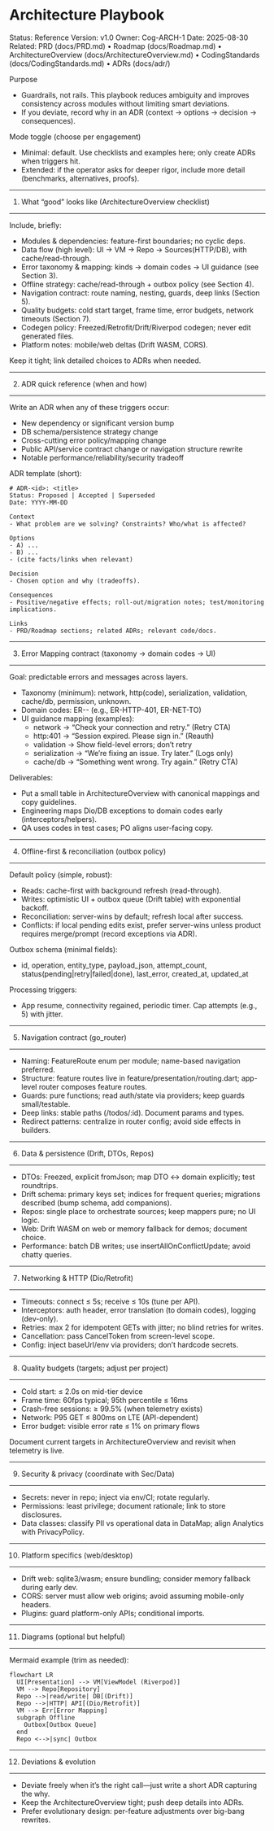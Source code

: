 # Architecture Playbook

Status: Reference
Version: v1.0
Owner: Cog-ARCH-1
Date: 2025-08-30
Related: PRD (docs/PRD.md) • Roadmap (docs/Roadmap.md) • ArchitectureOverview (docs/ArchitectureOverview.md) • CodingStandards (docs/CodingStandards.md) • ADRs (docs/adr/)

Purpose
- Guardrails, not rails. This playbook reduces ambiguity and improves consistency across modules without limiting smart deviations.
- If you deviate, record why in an ADR (context → options → decision → consequences).

Mode toggle (choose per engagement)
- Minimal: default. Use checklists and examples here; only create ADRs when triggers hit.
- Extended: if the operator asks for deeper rigor, include more detail (benchmarks, alternatives, proofs).

----------------------------------------------------------------
1) What “good” looks like (ArchitectureOverview checklist)
----------------------------------------------------------------
Include, briefly:
- Modules & dependencies: feature-first boundaries; no cyclic deps.
- Data flow (high level): UI → VM → Repo → Sources(HTTP/DB), with cache/read-through.
- Error taxonomy & mapping: kinds → domain codes → UI guidance (see Section 3).
- Offline strategy: cache/read-through + outbox policy (see Section 4).
- Navigation contract: route naming, nesting, guards, deep links (Section 5).
- Quality budgets: cold start target, frame time, error budgets, network timeouts (Section 7).
- Codegen policy: Freezed/Retrofit/Drift/Riverpod codegen; never edit generated files.
- Platform notes: mobile/web deltas (Drift WASM, CORS).

Keep it tight; link detailed choices to ADRs when needed.

----------------------------------------------------------------
2) ADR quick reference (when and how)
----------------------------------------------------------------
Write an ADR when any of these triggers occur:
- New dependency or significant version bump
- DB schema/persistence strategy change
- Cross-cutting error policy/mapping change
- Public API/service contract change or navigation structure rewrite
- Notable performance/reliability/security tradeoff

ADR template (short):
```
# ADR-<id>: <title>
Status: Proposed | Accepted | Superseded
Date: YYYY-MM-DD

Context
- What problem are we solving? Constraints? Who/what is affected?

Options
- A) ...
- B) ...
- (cite facts/links when relevant)

Decision
- Chosen option and why (tradeoffs).

Consequences
- Positive/negative effects; roll-out/migration notes; test/monitoring implications.

Links
- PRD/Roadmap sections; related ADRs; relevant code/docs.
```

----------------------------------------------------------------
3) Error Mapping contract (taxonomy → domain codes → UI)
----------------------------------------------------------------
Goal: predictable errors and messages across layers.

- Taxonomy (minimum): network, http(code), serialization, validation, cache/db, permission, unknown.
- Domain codes: ER-<KIND>-<SUBCODE> (e.g., ER-HTTP-401, ER-NET-TO)
- UI guidance mapping (examples):
  - network → “Check your connection and retry.” (Retry CTA)
  - http:401 → “Session expired. Please sign in.” (Reauth)
  - validation → Show field-level errors; don’t retry
  - serialization → “We’re fixing an issue. Try later.” (Logs only)
  - cache/db → “Something went wrong. Try again.” (Retry CTA)

Deliverables:
- Put a small table in ArchitectureOverview with canonical mappings and copy guidelines.
- Engineering maps Dio/DB exceptions to domain codes early (interceptors/helpers).
- QA uses codes in test cases; PO aligns user-facing copy.

----------------------------------------------------------------
4) Offline-first & reconciliation (outbox policy)
----------------------------------------------------------------
Default policy (simple, robust):
- Reads: cache-first with background refresh (read-through).
- Writes: optimistic UI + outbox queue (Drift table) with exponential backoff.
- Reconciliation: server-wins by default; refresh local after success.
- Conflicts: if local pending edits exist, prefer server-wins unless product requires merge/prompt (record exceptions via ADR).

Outbox schema (minimal fields):
- id, operation, entity_type, payload_json, attempt_count, status(pending|retry|failed|done), last_error, created_at, updated_at

Processing triggers:
- App resume, connectivity regained, periodic timer. Cap attempts (e.g., 5) with jitter.

----------------------------------------------------------------
5) Navigation contract (go_router)
----------------------------------------------------------------
- Naming: FeatureRoute enum per module; name-based navigation preferred.
- Structure: feature routes live in feature/presentation/routing.dart; app-level router composes feature routes.
- Guards: pure functions; read auth/state via providers; keep guards small/testable.
- Deep links: stable paths (/todos/:id). Document params and types.
- Redirect patterns: centralize in router config; avoid side effects in builders.

----------------------------------------------------------------
6) Data & persistence (Drift, DTOs, Repos)
----------------------------------------------------------------
- DTOs: Freezed, explicit fromJson; map DTO ↔ domain explicitly; test roundtrips.
- Drift schema: primary keys set; indices for frequent queries; migrations described (bump schema, add companions).
- Repos: single place to orchestrate sources; keep mappers pure; no UI logic.
- Web: Drift WASM on web or memory fallback for demos; document choice.
- Performance: batch DB writes; use insertAllOnConflictUpdate; avoid chatty queries.

----------------------------------------------------------------
7) Networking & HTTP (Dio/Retrofit)
----------------------------------------------------------------
- Timeouts: connect ≤ 5s; receive ≤ 10s (tune per API).
- Interceptors: auth header, error translation (to domain codes), logging (dev-only).
- Retries: max 2 for idempotent GETs with jitter; no blind retries for writes.
- Cancellation: pass CancelToken from screen-level scope.
- Config: inject baseUrl/env via providers; don’t hardcode secrets.

----------------------------------------------------------------
8) Quality budgets (targets; adjust per project)
----------------------------------------------------------------
- Cold start: ≤ 2.0s on mid-tier device
- Frame time: 60fps typical; 95th percentile ≤ 16ms
- Crash-free sessions: ≥ 99.5% (when telemetry exists)
- Network: P95 GET ≤ 800ms on LTE (API-dependent)
- Error budget: visible error rate ≤ 1% on primary flows

Document current targets in ArchitectureOverview and revisit when telemetry is live.

----------------------------------------------------------------
9) Security & privacy (coordinate with Sec/Data)
----------------------------------------------------------------
- Secrets: never in repo; inject via env/CI; rotate regularly.
- Permissions: least privilege; document rationale; link to store disclosures.
- Data classes: classify PII vs operational data in DataMap; align Analytics with PrivacyPolicy.

----------------------------------------------------------------
10) Platform specifics (web/desktop)
----------------------------------------------------------------
- Drift web: sqlite3/wasm; ensure bundling; consider memory fallback during early dev.
- CORS: server must allow web origins; avoid assuming mobile-only headers.
- Plugins: guard platform-only APIs; conditional imports.

----------------------------------------------------------------
11) Diagrams (optional but helpful)
----------------------------------------------------------------
Mermaid example (trim as needed):
```mermaid
flowchart LR
  UI[Presentation] --> VM[ViewModel (Riverpod)]
  VM --> Repo[Repository]
  Repo -->|read/write| DB[(Drift)]
  Repo -->|HTTP| API[(Dio/Retrofit)]
  VM --> Err[Error Mapping]
  subgraph Offline
    Outbox[Outbox Queue]
  end
  Repo <-->|sync| Outbox
```

----------------------------------------------------------------
12) Deviations & evolution
----------------------------------------------------------------
- Deviate freely when it’s the right call—just write a short ADR capturing the why.
- Keep the ArchitectureOverview tight; push deep details into ADRs.
- Prefer evolutionary design: per-feature adjustments over big-bang rewrites.

